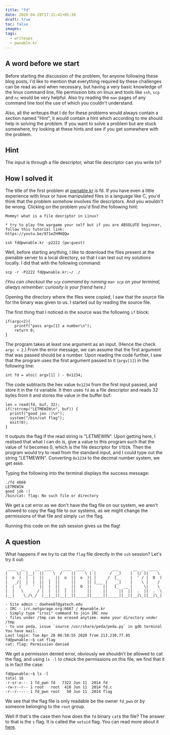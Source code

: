```yaml
---
title: "fd"
date: 2020-04-28T17:31:41+05:30
draft: true
toc: false
images:
tags: 
  - writeups
  - pwnable.kr
---
```


## A word before we start
Before starting the discussion of the problem, for anyone following these 
blog posts, I'd like to mention that everything required by these 
challenges can be read as and when necessary, but having a very basic 
knowledge of the linux command line, file permission bits on linux and 
tools like `ssh`, `scp` and `nc` would be very helpful. Also try reading 
the `man` pages of any command line tool the use of which you couldn't 
understand.

Also, all the writeups that I do for these problems would always contain a
section named "Hint", it would contain a hint which according to me should 
help in solving the problem. If you want to solve a problem but are stuck 
somewhere, try looking at these hints and see if you get somewhere with 
the problem.

## Hint
The input is through a file descriptor, what file descriptor can you
write to?

## How I solved it
The title of the first problem at [pwnable.kr](https://pwnable.kr) is fd.
If you have even a little experience with linux or have manipulated files in a language like C, you'd think that the problem somehow involves file descriptors. And you wouldn't be wrong. Clicking on the problem you'd find
the following hint:
```
Mommy! what is a file dexriptor in Linux?

* try to play the wargame your self but if you are ABSOLUTE beginner, follow this tutorial link:
https://youtu.be/971eZhMHQQw

ssh fd@pwnable.kr -p2222 (pw:guest)
```

Well, before starting anything, I like to download the files present at
the pwnable server to a local directory, so that I can test out my 
solutions locally. I did that with the following command:
```
scp -r -P2222 fd@pwnable.kr:~/ ./
```
*(You can checkout the `scp` command by running `man scp` on your terminal, always remember: curiosity is your friend here.)*

Opening the directory where the files were copied, I saw that the source 
file for the binary was given to us. I started out by reading the source 
file.

The first thing that I noticed in the source was the following `if` block:
```
if(argc<2){
	printf("pass argv[1] a number\n");
	return 0;
}
```
The program takes at least one argument as an input. (Hence the check 
`argc < 2`.) From the error message, we can assume that the first argument 
that was passed should be a number. Upon reading the code further, I saw that the 
program uses the first argument passed to it (`argv[1]`) in the 
following line:
```
int fd = atoi( argv[1] ) - 0x1234;
```

The code subtracts the hex value `0x1234` from the first input passed, 
and store it in the `fd` variable. It then uses `fd` as a file descriptor
and reads 32 bytes from it and stores the value in the buffer buf:
```
len = read(fd, buf, 32);
if(!strcmp("LETMEWIN\n", buf)) {
  printf("good jon :)\n");
  system("/bin/cat flag");
  exit(0);
}
```

It outputs the flag if the read string is "LETMEWIN". Upon getting here,
I realised that what I can do is, give a value to this program such that
the value of `fd` becomes 0, which is the file descriptor for `STDIN`. Then
the program would try to read from the standard input, and I could type
out the string "LETMEWIN". Converting `0x1234` to the decimal number 
system, we get `4660`.

Typing the following into the terminal displays the success message:
```
./fd 4660
LETMEWIN
good job :)
/bin/cat: flag: No such file or directory
```
We get a cat error as we don't have the flag file on our system, we aren't
allowed to copy the flag file to our systems, as we might change the 
permissions of that file and simply `cat` the flag.

Running this code on the ssh session gives us the flag!

## A question
What happens if we try to cat the `flag` file directly in the `ssh` 
session? Let's try it out:
```
 ____  __    __  ____    ____  ____   _        ___      __  _  ____  
|    \|  |__|  ||    \  /    ||    \ | |      /  _]    |  |/ ]|    \ 
|  o  )  |  |  ||  _  ||  o  ||  o  )| |     /  [_     |  ' / |  D  )
|   _/|  |  |  ||  |  ||     ||     || |___ |    _]    |    \ |    / 
|  |  |  `  '  ||  |  ||  _  ||  O  ||     ||   [_  __ |     \|    \ 
|  |   \      / |  |  ||  |  ||     ||     ||     ||  ||  .  ||  .  \
|__|    \_/\_/  |__|__||__|__||_____||_____||_____||__||__|\_||__|\_|
                                                                     
- Site admin : daehee87@gatech.edu
- IRC : irc.netgarage.org:6667 / #pwnable.kr
- Simply type "irssi" command to join IRC now
- files under /tmp can be erased anytime. make your directory under /tmp
- to use peda, issue `source /usr/share/peda/peda.py` in gdb terminal
You have mail.
Last login: Tue Apr 28 08:58:55 2020 from 213.230.77.85
fd@pwnable:~$ cat flag
cat: flag: Permission denied
```
We get a permission denied error, obviously we shouldn't be allowed to cat
the flag, and using `ls -l` to check the permissions on this file, we
find that it is in fact the case:
```
fd@pwnable:~$ ls -l
total 16
-r-sr-x--- 1 fd_pwn fd   7322 Jun 11  2014 fd
-rw-r--r-- 1 root   root  418 Jun 11  2014 fd.c
-r--r----- 1 fd_pwn root   50 Jun 11  2014 flag
```
We see that the flag file is only readable be the owner `fd_pwn` or by
someone belonging to the `root` group. 

Well if that's the case then how does the `fd` binary `cat`s the file? The
answer to that is the `s` flag. It is called the `setuid` flag. You can
read more about it [here](https://en.wikipedia.org/wiki/Setuid).
